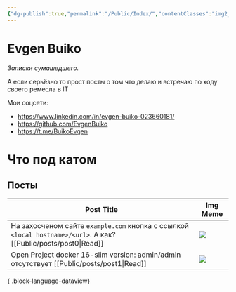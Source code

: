 ```yaml
---
{"dg-publish":true,"permalink":"/Public/Index/","contentClasses":"img2_column","tags":["blog","gardenEntry"]}
---
```


# Evgen Buiko

*Записки сумашедшего.* 

А если серьёзно то прост посты о том что делаю и встречаю по ходу своего ремесла в IT

Мои соцсети:
* https://www.linkedin.com/in/evgen-buiko-023660181/
* https://github.com/EvgenBuiko
* https://t.me/BuikoEvgen

# Что под катом

## Посты
| Post Title                                                                                          | Img Meme                                                                     |
| --------------------------------------------------------------------------------------------------- | ---------------------------------------------------------------------------- |
| На захосченом сайте `example.com` кнопка с ссылкой `<local hostname>/<url>`. А как? [[Public/posts/post0\|Read]] | ![](https://media.tenor.com/JzctrOe1ynwAAAAM/cat.gif)                        |
| Open Project docker 16-slim version: admin/admin отсутствует [[Public/posts/post1\|Read]]                        | ![](https://i.pinimg.com/736x/10/6b/c6/106bc6d7b55e0eb2ca926978be951762.jpg) |

{ .block-language-dataview}
